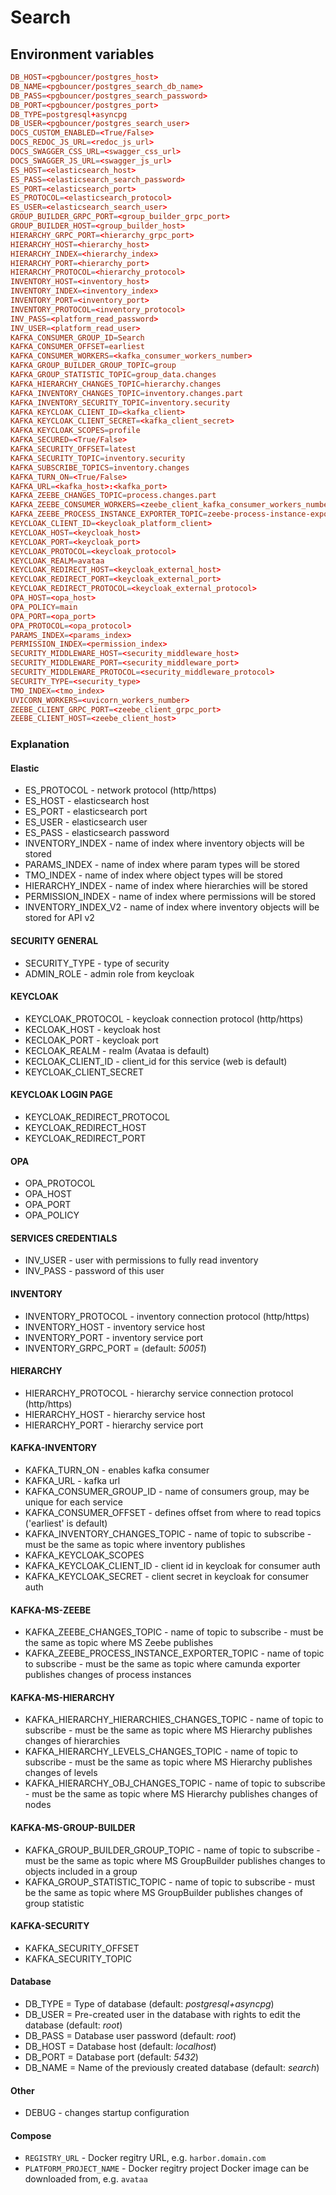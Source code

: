 # Search

## Environment variables

```toml
DB_HOST=<pgbouncer/postgres_host>
DB_NAME=<pgbouncer/postgres_search_db_name>
DB_PASS=<pgbouncer/postgres_search_password>
DB_PORT=<pgbouncer/postgres_port>
DB_TYPE=postgresql+asyncpg
DB_USER=<pgbouncer/postgres_search_user>
DOCS_CUSTOM_ENABLED=<True/False>
DOCS_REDOC_JS_URL=<redoc_js_url>
DOCS_SWAGGER_CSS_URL=<swagger_css_url>
DOCS_SWAGGER_JS_URL=<swagger_js_url>
ES_HOST=<elasticsearch_host>
ES_PASS=<elasticsearch_search_password>
ES_PORT=<elasticsearch_port>
ES_PROTOCOL=<elasticsearch_protocol>
ES_USER=<elasticsearch_search_user>
GROUP_BUILDER_GRPC_PORT=<group_builder_grpc_port>
GROUP_BUILDER_HOST=<group_builder_host>
HIERARCHY_GRPC_PORT=<hierarchy_grpc_port>
HIERARCHY_HOST=<hierarchy_host>
HIERARCHY_INDEX=<hierarchy_index>
HIERARCHY_PORT=<hierarchy_port>
HIERARCHY_PROTOCOL=<hierarchy_protocol>
INVENTORY_HOST=<inventory_host>
INVENTORY_INDEX=<inventory_index>
INVENTORY_PORT=<inventory_port>
INVENTORY_PROTOCOL=<inventory_protocol>
INV_PASS=<platform_read_password>
INV_USER=<platform_read_user>
KAFKA_CONSUMER_GROUP_ID=Search
KAFKA_CONSUMER_OFFSET=earliest
KAFKA_CONSUMER_WORKERS=<kafka_consumer_workers_number>
KAFKA_GROUP_BUILDER_GROUP_TOPIC=group
KAFKA_GROUP_STATISTIC_TOPIC=group_data.changes
KAFKA_HIERARCHY_CHANGES_TOPIC=hierarchy.changes
KAFKA_INVENTORY_CHANGES_TOPIC=inventory.changes.part
KAFKA_INVENTORY_SECURITY_TOPIC=inventory.security
KAFKA_KEYCLOAK_CLIENT_ID=<kafka_client>
KAFKA_KEYCLOAK_CLIENT_SECRET=<kafka_client_secret>
KAFKA_KEYCLOAK_SCOPES=profile
KAFKA_SECURED=<True/False>
KAFKA_SECURITY_OFFSET=latest
KAFKA_SECURITY_TOPIC=inventory.security
KAFKA_SUBSCRIBE_TOPICS=inventory.changes
KAFKA_TURN_ON=<True/False>
KAFKA_URL=<kafka_host>:<kafka_port>
KAFKA_ZEEBE_CHANGES_TOPIC=process.changes.part
KAFKA_ZEEBE_CONSUMER_WORKERS=<zeebe_client_kafka_consumer_workers_number>
KAFKA_ZEEBE_PROCESS_INSTANCE_EXPORTER_TOPIC=zeebe-process-instance-exporter
KEYCLOAK_CLIENT_ID=<keycloak_platform_client>
KEYCLOAK_HOST=<keycloak_host>
KEYCLOAK_PORT=<keycloak_port>
KEYCLOAK_PROTOCOL=<keycloak_protocol>
KEYCLOAK_REALM=avataa
KEYCLOAK_REDIRECT_HOST=<keycloak_external_host>
KEYCLOAK_REDIRECT_PORT=<keycloak_external_port>
KEYCLOAK_REDIRECT_PROTOCOL=<keycloak_external_protocol>
OPA_HOST=<opa_host>
OPA_POLICY=main
OPA_PORT=<opa_port>
OPA_PROTOCOL=<opa_protocol>
PARAMS_INDEX=<params_index>
PERMISSION_INDEX=<permission_index>
SECURITY_MIDDLEWARE_HOST=<security_middleware_host>
SECURITY_MIDDLEWARE_PORT=<security_middleware_port>
SECURITY_MIDDLEWARE_PROTOCOL=<security_middleware_protocol>
SECURITY_TYPE=<security_type>
TMO_INDEX=<tmo_index>
UVICORN_WORKERS=<uvicorn_workers_number>
ZEEBE_CLIENT_GRPC_PORT=<zeebe_client_grpc_port>
ZEEBE_CLIENT_HOST=<zeebe_client_host>
```

### Explanation

#### Elastic
- ES_PROTOCOL - network protocol (http/https)
- ES_HOST - elasticsearch host
- ES_PORT - elasticsearch port
- ES_USER - elasticsearch user
- ES_PASS - elasticsearch password
- INVENTORY_INDEX - name of index where inventory objects will be stored
- PARAMS_INDEX - name of index where param types will be stored
- TMO_INDEX - name of index where object types will be stored
- HIERARCHY_INDEX - name of index where hierarchies will be stored
- PERMISSION_INDEX - name of index where permissions will be stored
- INVENTORY_INDEX_V2 - name of index where inventory objects will be stored for API v2
#### SECURITY GENERAL
- SECURITY_TYPE - type of security
- ADMIN_ROLE - admin role from keycloak
#### KEYCLOAK
- KEYCLOAK_PROTOCOL - keycloak connection protocol (http/https)
- KECLOAK_HOST - keycloak host
- KECLOAK_PORT - keycloak port
- KECLOAK_REALM - realm (Avataa is default)
- KECLOAK_CLIENT_ID - client_id for this service (web is default)
- KEYCLOAK_CLIENT_SECRET
#### KEYCLOAK LOGIN PAGE
- KEYCLOAK_REDIRECT_PROTOCOL
- KEYCLOAK_REDIRECT_HOST
- KEYCLOAK_REDIRECT_PORT
#### OPA
- OPA_PROTOCOL
- OPA_HOST
- OPA_PORT
- OPA_POLICY
#### SERVICES CREDENTIALS
- INV_USER - user with permissions to fully read inventory
- INV_PASS - password of this user
#### INVENTORY
- INVENTORY_PROTOCOL - inventory connection protocol (http/https)
- INVENTORY_HOST - inventory service host
- INVENTORY_PORT - inventory service port
- INVENTORY_GRPC_PORT = (default: _50051_)
#### HIERARCHY
- HIERARCHY_PROTOCOL - hierarchy service connection protocol (http/https)
- HIERARCHY_HOST - hierarchy service host
- HIERARCHY_PORT - hierarchy service port
#### KAFKA-INVENTORY
- KAFKA_TURN_ON - enables kafka consumer
- KAFKA_URL - kafka url
- KAFKA_CONSUMER_GROUP_ID - name of consumers group, may be unique for each service
- KAFKA_CONSUMER_OFFSET - defines offset from where to read topics ('earliest' is default)
- KAFKA_INVENTORY_CHANGES_TOPIC - name of topic to subscribe - must be the same as topic where inventory publishes
- KAFKA_KEYCLOAK_SCOPES
- KAFKA_KEYCLOAK_CLIENT_ID - client id in keycloak for consumer auth
- KAFKA_KEYCLOAK_SECRET - client secret in keycloak for consumer auth
#### KAFKA-MS-ZEEBE
- KAFKA_ZEEBE_CHANGES_TOPIC - name of topic to subscribe - must be the same as topic where MS Zeebe publishes
- KAFKA_ZEEBE_PROCESS_INSTANCE_EXPORTER_TOPIC - name of topic to subscribe - must be the same as topic where camunda exporter publishes changes of process instances
#### KAFKA-MS-HIERARCHY
- KAFKA_HIERARCHY_HIERARCHIES_CHANGES_TOPIC - name of topic to subscribe - must be the same as topic where MS Hierarchy publishes changes of hierarchies
- KAFKA_HIERARCHY_LEVELS_CHANGES_TOPIC - name of topic to subscribe - must be the same as topic where MS Hierarchy publishes changes of levels
- KAFKA_HIERARCHY_OBJ_CHANGES_TOPIC - name of topic to subscribe - must be the same as topic where MS Hierarchy publishes changes of nodes
#### KAFKA-MS-GROUP-BUILDER
- KAFKA_GROUP_BUILDER_GROUP_TOPIC - name of topic to subscribe - must be the same as topic where MS GroupBuilder publishes changes to objects included in a group
- KAFKA_GROUP_STATISTIC_TOPIC - name of topic to subscribe - must be the same as topic where MS GroupBuilder publishes changes of group statistic
#### KAFKA-SECURITY
- KAFKA_SECURITY_OFFSET
- KAFKA_SECURITY_TOPIC
#### Database
- DB_TYPE = Type of database  (default: _postgresql+asyncpg_)
- DB_USER = Pre-created user in the database with rights to edit the database (default: _root_)
- DB_PASS = Database user password (default: _root_)
- DB_HOST = Database host (default: _localhost_)
- DB_PORT = Database port (default: _5432_)
- DB_NAME = Name of the previously created database (default: _search_)

#### Other
- DEBUG - changes startup configuration

#### Compose

- `REGISTRY_URL` - Docker regitry URL, e.g. `harbor.domain.com`
- `PLATFORM_PROJECT_NAME` - Docker regitry project Docker image can be downloaded from, e.g. `avataa`